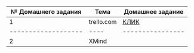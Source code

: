 |№ Домашнего задания|Тема|Домашнее задание|
|-------------------|----|----------------|
|1|trello.com|[КЛИК](https://trello.com/b/HeVVFl4s/test1)|
|-------------------|----|----------------|
|2|XMind||
